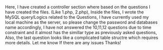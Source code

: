 Here, I have created a controller section where based on the questions I have created the files. (Like 1.php, 2.php),
Inside the files, I wrote the MySQL query/Logics related to the Questions,
I have currently used my local machine as the server, so please change the password and databases name accordingly,
I have not answered the 10,11,12 questions due to time constraint and it almost has the simillar type as previously asked questions,
Also, the last question looks like a complicated table structre which requires more details.
Let me know If there are any issues
Thanks!

